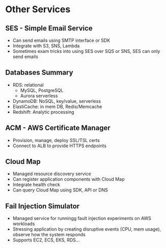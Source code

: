 # Other Services

## SES - Simple Email Service
- Can send emails using SMTP interface or SDK
- Integrate with S3, SNS, Lambda
- Sometimes exam tricks into using SES over SQS or SNS, SES can only send emails
  
## Databases Summary
- RDS: relational 
  - MySQL, PostgreSQL
  - Aurora serverless 
- DynamoDB: NoSQL, key/value, serverless
- ElastiCache: in mem DB, Redis/Memcache
- Redshift: Analytic processing

## ACM - AWS Certificate Manager
- Provision, manage, deploy SSL/TSL certs
- Connect to ALB to provide HTTPS endpoints

## Cloud Map
- Managed resource discovery service
- Can register application components with Cloud Map
- Integrate health check
- Can query Cloud Map using SDK, API or DNS

## Fail Injection Simulator
- Managed service for runningg fault injection experiments on AWS workloads
- Stressing application by creating disruptive events (CPU, mem usage), observe how the system responds
- Supports EC2, ECS, EKS, RDS...